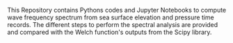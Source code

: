 This Repository contains Pythons codes and Jupyter Notebooks to compute wave frequency spectrum from sea surface elevation and pressure time records. The different steps to perform the spectral analysis are provided and compared with the Welch function's outputs from the Scipy library.
